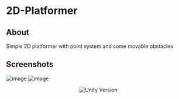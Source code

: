 # 2D-Platformer

## About

Simple 2D platformer with point system and some movable obstacles

## Screenshots

![image](https://user-images.githubusercontent.com/34714676/200710152-7ac003cb-fcae-4652-9d4a-ab7a2a21db67.png)
![image](https://user-images.githubusercontent.com/34714676/200710081-50ee2733-4c47-4128-99e3-899351d4ae71.png)

<p align="center">
   <img src="https://img.shields.io/badge/Engine-Unity%20v.2021.3.2f1-blue" alt="Unity Version">
</p>
